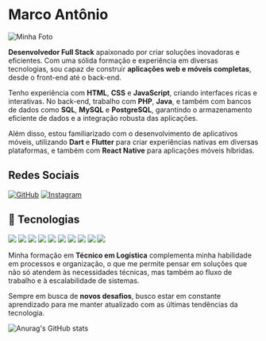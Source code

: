 # Marco Antônio

![Minha Foto](https://imgur.com/a/nyYThMm)


**Desenvolvedor Full Stack** apaixonado por criar soluções inovadoras e eficientes. Com uma sólida formação e experiência em diversas tecnologias, sou capaz de construir **aplicações web e móveis completas**, desde o front-end até o back-end.

Tenho experiência com **HTML**, **CSS** e **JavaScript**, criando interfaces ricas e interativas. No back-end, trabalho com **PHP**, **Java**, e também com bancos de dados como **SQL**, **MySQL** e **PostgreSQL**, garantindo o armazenamento eficiente de dados e a integração robusta das aplicações.

Além disso, estou familiarizado com o desenvolvimento de aplicativos móveis, utilizando **Dart** e **Flutter** para criar experiências nativas em diversas plataformas, e também com **React Native** para aplicações móveis híbridas.

## Redes Sociais
[![GitHub](https://img.shields.io/badge/GitHub-000000?style=for-the-badge&logo=github&logoColor=white)](https://github.com/marcosynky)
[![Instagram](https://img.shields.io/badge/Instagram-E4405F?style=for-the-badge&logo=instagram&logoColor=white)](https://www.instagram.com/marcosynky/)



## 🚀 Tecnologias 

<div>
  <img src="https://img.shields.io/badge/HTML-E34F26?style=for-the-badge&logo=html5&logoColor=white">
  <img src="https://img.shields.io/badge/CSS-1572B6?style=for-the-badge&logo=css3&logoColor=white">
  <img src="https://img.shields.io/badge/JavaScript-F7DF1E?style=for-the-badge&logo=javascript&logoColor=black">
  <img src="https://img.shields.io/badge/PHP-777BB4?style=for-the-badge&logo=php&logoColor=white">
  <img src="https://img.shields.io/badge/Java-007396?style=for-the-badge&logo=java&logoColor=white">
  <img src="https://img.shields.io/badge/MySQL-4479A1?style=for-the-badge&logo=mysql&logoColor=white">
  <img src="https://img.shields.io/badge/PostgreSQL-336791?style=for-the-badge&logo=postgresql&logoColor=white">
  <img src="https://img.shields.io/badge/Flutter-02569B?style=for-the-badge&logo=flutter&logoColor=white">
  <img src="https://img.shields.io/badge/Dart-0175C2?style=for-the-badge&logo=dart&logoColor=white">
  <img src="https://img.shields.io/badge/React_Native-20232A?style=for-the-badge&logo=react&logoColor=61DAFB">
</div>

Minha formação em **Técnico em Logística** complementa minha habilidade em processos e organização, o que me permite pensar em soluções que não só atendem às necessidades técnicas, mas também ao fluxo de trabalho e à escalabilidade de sistemas.

Sempre em busca de **novos desafios**, busco estar em constante aprendizado para me manter atualizado com as últimas tendências da tecnologia.

![Anurag's GitHub stats](https://github-readme-stats.vercel.app/api?username=marcosynky&show_icons=true&hide_title=true&theme=dark&text_color=00FF00&icon_color=00FF00&bg_color=000000&border_color=FFFFFF&title_color=FFFFFF&rank_icon=github&show_icons=true)

